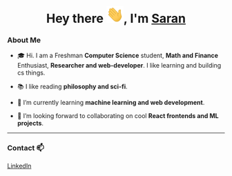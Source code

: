 ## <h1 align="center"> Hey there <img src="https://raw.githubusercontent.com/ABSphreak/ABSphreak/master/gifs/Hi.gif" width="40px" />, I'm [Saran](https://saranbodduluri.github.io) </h1>

### About Me 

- 🎓 Hi. I am a Freshman **Computer Science** student, **Math and Finance** Enthusiast, **Researcher and web-developer**. I like learning and building cs things. 

- 📚 I like reading **philosophy and sci-fi**.

- 🌱 I’m currently learning **machine learning and web development**.

- 👯 I’m looking forward to collaborating on cool **React frontends and ML projects**.


---
### Contact 📫

[LinkedIn](https://linkedin.com/in/saranbodduluri)


<!--
![](https://komarev.com/ghpvc/?username=SaranBodduluri&label=visitors)
![GitHub stats](https://github-readme-stats.vercel.app/api?username=idk&count_private=true)


<!--
**SaranBodduluri/saranbodduluri** is a ✨ _special_ ✨ repository because its `README.md` (this file) appears on your GitHub profile.

Here are some ideas to get you started:

- 🔭 I’m currently working on ...
- 🌱 I’m currently learning ...
- 👯 I’m looking to collaborate on ...
- 🤔 I’m looking for help with ...
- 💬 Ask me about ...
- 📫 How to reach me: ...
- 😄 Pronouns: ...
- ⚡ Fun fact: ...
-->
